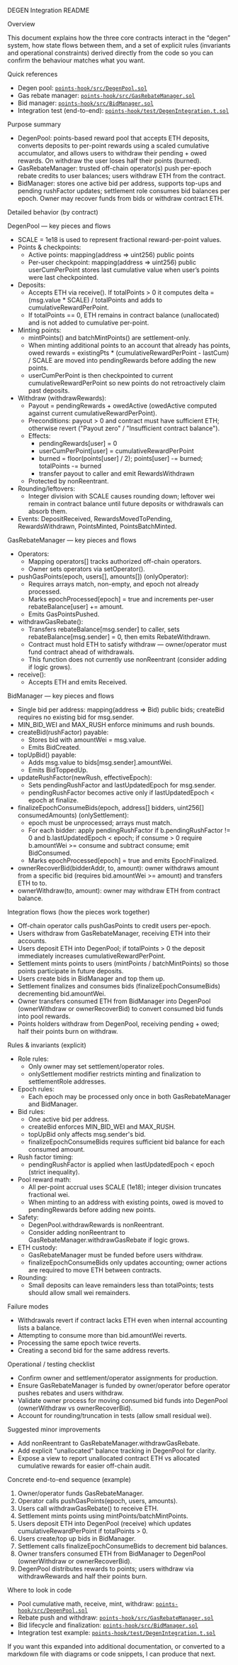 DEGEN Integration README

Overview

This document explains how the three core contracts interact in the “degen” system, how state flows between them, and a set of explicit rules (invariants and operational constraints) derived directly from the code so you can confirm the behaviour matches what you want.

Quick references
- Degen pool: [`points-hook/src/DegenPool.sol`](points-hook/src/DegenPool.sol:1)
- Gas rebate manager: [`points-hook/src/GasRebateManager.sol`](points-hook/src/GasRebateManager.sol:1)
- Bid manager: [`points-hook/src/BidManager.sol`](points-hook/src/BidManager.sol:1)
- Integration test (end-to-end): [`points-hook/test/DegenIntegration.t.sol`](points-hook/test/DegenIntegration.t.sol:116)

Purpose summary
- DegenPool: points-based reward pool that accepts ETH deposits, converts deposits to per-point rewards using a scaled cumulative accumulator, and allows users to withdraw their pending + owed rewards. On withdraw the user loses half their points (burned).
- GasRebateManager: trusted off-chain operator(s) push per-epoch rebate credits to user balances; users withdraw ETH from the contract.
- BidManager: stores one active bid per address, supports top-ups and pending rushFactor updates; settlement role consumes bid balances per epoch. Owner may recover funds from bids or withdraw contract ETH.

Detailed behavior (by contract)

DegenPool — key pieces and flows
- SCALE = 1e18 is used to represent fractional reward-per-point values.
- Points & checkpoints:
  - Active points: mapping(address => uint256) public points
  - Per-user checkpoint: mapping(address => uint256) public userCumPerPoint stores last cumulative value when user’s points were last checkpointed.
- Deposits:
  - Accepts ETH via receive(). If totalPoints > 0 it computes delta = (msg.value * SCALE) / totalPoints and adds to cumulativeRewardPerPoint.
  - If totalPoints == 0, ETH remains in contract balance (unallocated) and is not added to cumulative per-point.
- Minting points:
  - mintPoints() and batchMintPoints() are settlement-only.
  - When minting additional points to an account that already has points, owed rewards = existingPts * (cumulativeRewardPerPoint - lastCum) / SCALE are moved into pendingRewards before adding the new points.
  - userCumPerPoint is then checkpointed to current cumulativeRewardPerPoint so new points do not retroactively claim past deposits.
- Withdraw (withdrawRewards):
  - Payout = pendingRewards + owedActive (owedActive computed against current cumulativeRewardPerPoint).
  - Preconditions: payout > 0 and contract must have sufficient ETH; otherwise revert ("Payout zero" / "Insufficient contract balance").
  - Effects:
    - pendingRewards[user] = 0
    - userCumPerPoint[user] = cumulativeRewardPerPoint
    - burned = floor(points[user] / 2); points[user] -= burned; totalPoints -= burned
    - transfer payout to caller and emit RewardsWithdrawn
  - Protected by nonReentrant.
- Rounding/leftovers:
  - Integer division with SCALE causes rounding down; leftover wei remain in contract balance until future deposits or withdrawals can absorb them.
- Events: DepositReceived, RewardsMovedToPending, RewardsWithdrawn, PointsMinted, PointsBatchMinted.

GasRebateManager — key pieces and flows
- Operators:
  - Mapping operators[] tracks authorized off-chain operators.
  - Owner sets operators via setOperator().
- pushGasPoints(epoch, users[], amounts[]) (onlyOperator):
  - Requires arrays match, non-empty, and epoch not already processed.
  - Marks epochProcessed[epoch] = true and increments per-user rebateBalance[user] += amount.
  - Emits GasPointsPushed.
- withdrawGasRebate():
  - Transfers rebateBalance[msg.sender] to caller, sets rebateBalance[msg.sender] = 0, then emits RebateWithdrawn.
  - Contract must hold ETH to satisfy withdraw — owner/operator must fund contract ahead of withdrawals.
  - This function does not currently use nonReentrant (consider adding if logic grows).
- receive():
  - Accepts ETH and emits Received.

BidManager — key pieces and flows
- Single bid per address: mapping(address => Bid) public bids; createBid requires no existing bid for msg.sender.
- MIN_BID_WEI and MAX_RUSH enforce minimums and rush bounds.
- createBid(rushFactor) payable:
  - Stores bid with amountWei = msg.value.
  - Emits BidCreated.
- topUpBid() payable:
  - Adds msg.value to bids[msg.sender].amountWei.
  - Emits BidToppedUp.
- updateRushFactor(newRush, effectiveEpoch):
  - Sets pendingRushFactor and lastUpdatedEpoch for msg.sender.
  - pendingRushFactor becomes active only if lastUpdatedEpoch < epoch at finalize.
- finalizeEpochConsumeBids(epoch, address[] bidders, uint256[] consumedAmounts) (onlySettlement):
  - epoch must be unprocessed; arrays must match.
  - For each bidder: apply pendingRushFactor if b.pendingRushFactor != 0 and b.lastUpdatedEpoch < epoch; if consume > 0 require b.amountWei >= consume and subtract consume; emit BidConsumed.
  - Marks epochProcessed[epoch] = true and emits EpochFinalized.
- ownerRecoverBid(bidderAddr, to, amount): owner withdraws amount from a specific bid (requires bid.amountWei >= amount) and transfers ETH to to.
- ownerWithdraw(to, amount): owner may withdraw ETH from contract balance.

Integration flows (how the pieces work together)
- Off-chain operator calls pushGasPoints to credit users per-epoch.
- Users withdraw from GasRebateManager, receiving ETH into their accounts.
- Users deposit ETH into DegenPool; if totalPoints > 0 the deposit immediately increases cumulativeRewardPerPoint.
- Settlement mints points to users (mintPoints / batchMintPoints) so those points participate in future deposits.
- Users create bids in BidManager and top them up.
- Settlement finalizes and consumes bids (finalizeEpochConsumeBids) decrementing bid.amountWei.
- Owner transfers consumed ETH from BidManager into DegenPool (ownerWithdraw or ownerRecoverBid) to convert consumed bid funds into pool rewards.
- Points holders withdraw from DegenPool, receiving pending + owed; half their points burn on withdraw.

Rules & invariants (explicit)
- Role rules:
  - Only owner may set settlement/operator roles.
  - onlySettlement modifier restricts minting and finalization to settlementRole addresses.
- Epoch rules:
  - Each epoch may be processed only once in both GasRebateManager and BidManager.
- Bid rules:
  - One active bid per address.
  - createBid enforces MIN_BID_WEI and MAX_RUSH.
  - topUpBid only affects msg.sender's bid.
  - finalizeEpochConsumeBids requires sufficient bid balance for each consumed amount.
- Rush factor timing:
  - pendingRushFactor is applied when lastUpdatedEpoch < epoch (strict inequality).
- Pool reward math:
  - All per-point accrual uses SCALE (1e18); integer division truncates fractional wei.
  - When minting to an address with existing points, owed is moved to pendingRewards before adding new points.
- Safety:
  - DegenPool.withdrawRewards is nonReentrant.
  - Consider adding nonReentrant to GasRebateManager.withdrawGasRebate if logic grows.
- ETH custody:
  - GasRebateManager must be funded before users withdraw.
  - finalizeEpochConsumeBids only updates accounting; owner actions are required to move ETH between contracts.
- Rounding:
  - Small deposits can leave remainders less than totalPoints; tests should allow small wei remainders.

Failure modes
- Withdrawals revert if contract lacks ETH even when internal accounting lists a balance.
- Attempting to consume more than bid.amountWei reverts.
- Processing the same epoch twice reverts.
- Creating a second bid for the same address reverts.

Operational / testing checklist
- Confirm owner and settlement/operator assignments for production.
- Ensure GasRebateManager is funded by owner/operator before operator pushes rebates and users withdraw.
- Validate owner process for moving consumed bid funds into DegenPool (ownerWithdraw vs ownerRecoverBid).
- Account for rounding/truncation in tests (allow small residual wei).

Suggested minor improvements
- Add nonReentrant to GasRebateManager.withdrawGasRebate.
- Add explicit "unallocated" balance tracking in DegenPool for clarity.
- Expose a view to report unallocated contract ETH vs allocated cumulative rewards for easier off-chain audit.

Concrete end-to-end sequence (example)
1. Owner/operator funds GasRebateManager.
2. Operator calls pushGasPoints(epoch, users, amounts).
3. Users call withdrawGasRebate() to receive ETH.
4. Settlement mints points using mintPoints/batchMintPoints.
5. Users deposit ETH into DegenPool (receive) which updates cumulativeRewardPerPoint if totalPoints > 0.
6. Users create/top up bids in BidManager.
7. Settlement calls finalizeEpochConsumeBids to decrement bid balances.
8. Owner transfers consumed ETH from BidManager to DegenPool (ownerWithdraw or ownerRecoverBid).
9. DegenPool distributes rewards to points; users withdraw via withdrawRewards and half their points burn.

Where to look in code
- Pool cumulative math, receive, mint, withdraw: [`points-hook/src/DegenPool.sol`](points-hook/src/DegenPool.sol:1)
- Rebate push and withdraw: [`points-hook/src/GasRebateManager.sol`](points-hook/src/GasRebateManager.sol:1)
- Bid lifecycle and finalization: [`points-hook/src/BidManager.sol`](points-hook/src/BidManager.sol:1)
- Integration test example: [`points-hook/test/DegenIntegration.t.sol`](points-hook/test/DegenIntegration.t.sol:116)

If you want this expanded into additional documentation, or converted to a markdown file with diagrams or code snippets, I can produce that next.
